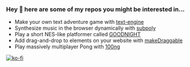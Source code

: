 ### Hey 👋 here are some of my repos you might be interested in...

* Make your own text adventure game with [text-engine](https://github.com/okaybenji/text-engine)
* Synthesize music in the browser dynamically with [subpoly](https://github.com/okaybenji/subpoly)
* Play a short NES-like platformer called [GOODNIGHT](https://github.com/okaybenji/goodnight)
* Add drag-and-drop to elements on your website with [makeDraggable](https://github.com/okaybenji/makeDraggable)
* Play massively multiplayer Pong with [100ng](https://github.com/okaybenji/100ng)

[![ko-fi](https://ko-fi.com/img/githubbutton_sm.svg)](https://ko-fi.com/R6R7179PSQ)

<!--
**okaybenji/okaybenji** is a ✨ _special_ ✨ repository because its `README.md` (this file) appears on your GitHub profile.

Here are some ideas to get you started:

- 🔭 I’m currently working on ...
- 🌱 I’m currently learning ...
- 👯 I’m looking to collaborate on ...
- 🤔 I’m looking for help with ...
- 💬 Ask me about ...
- 📫 How to reach me: ...
- 😄 Pronouns: ...
- ⚡ Fun fact: ...
-->
